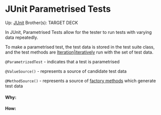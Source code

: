 # JUnit Parametrised Tests

Up: [JUnit](junit)
Brother(s):
TARGET DECK


In JUnit, Parametrised Tests allow for the tester to run tests with varying data repeatedly.

To make a parametrised test, the test data is stored in the test suite class, and the test methods are [Iteration|iteratively](iteration|iteratively) run with the set of test data.

`@ParametrizedTest` - indicates that a test is parametrised

`@ValueSource()` - represents a source of candidate test data

`@MethodSource()` - represents a source of [factory methods](factory_methods) which generate test data





























#### Why:
#### How:









